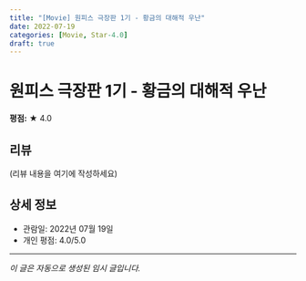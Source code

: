 ```yaml
---
title: "[Movie] 원피스 극장판 1기 - 황금의 대해적 우난"
date: 2022-07-19
categories: [Movie, Star-4.0]
draft: true
---
```


# 원피스 극장판 1기 - 황금의 대해적 우난

**평점:** ★ 4.0

## 리뷰

(리뷰 내용을 여기에 작성하세요)

## 상세 정보

- 관람일: 2022년 07월 19일
- 개인 평점: 4.0/5.0

---

*이 글은 자동으로 생성된 임시 글입니다.*
